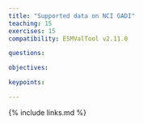 ```yaml
---
title: "Supported data on NCI GADI"
teaching: 15
exercises: 15
compatibility: ESMValTool v2.11.0

questions:

objectives:

keypoints:

---
```


{% include links.md %}